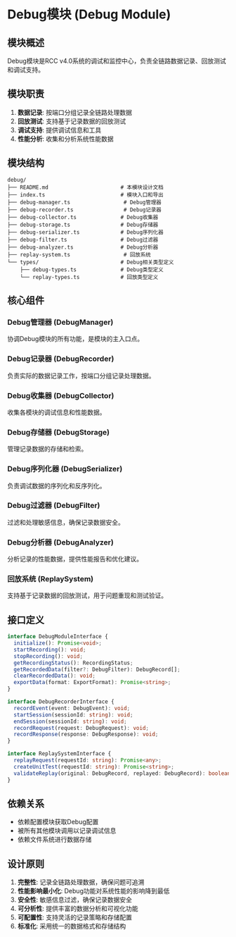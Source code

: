 # Debug模块 (Debug Module)

## 模块概述

Debug模块是RCC v4.0系统的调试和监控中心，负责全链路数据记录、回放测试和调试支持。

## 模块职责

1. **数据记录**: 按端口分组记录全链路处理数据
2. **回放测试**: 支持基于记录数据的回放测试
3. **调试支持**: 提供调试信息和工具
4. **性能分析**: 收集和分析系统性能数据

## 模块结构

```
debug/
├── README.md                       # 本模块设计文档
├── index.ts                        # 模块入口和导出
├── debug-manager.ts                 # Debug管理器
├── debug-recorder.ts                # Debug记录器
├── debug-collector.ts              # Debug收集器
├── debug-storage.ts                # Debug存储器
├── debug-serializer.ts             # Debug序列化器
├── debug-filter.ts                 # Debug过滤器
├── debug-analyzer.ts               # Debug分析器
├── replay-system.ts                 # 回放系统
└── types/                          # Debug相关类型定义
    ├── debug-types.ts              # Debug类型定义
    └── replay-types.ts             # 回放类型定义
```

## 核心组件

### Debug管理器 (DebugManager)
协调Debug模块的所有功能，是模块的主入口点。

### Debug记录器 (DebugRecorder)
负责实际的数据记录工作，按端口分组记录处理数据。

### Debug收集器 (DebugCollector)
收集各模块的调试信息和性能数据。

### Debug存储器 (DebugStorage)
管理记录数据的存储和检索。

### Debug序列化器 (DebugSerializer)
负责调试数据的序列化和反序列化。

### Debug过滤器 (DebugFilter)
过滤和处理敏感信息，确保记录数据安全。

### Debug分析器 (DebugAnalyzer)
分析记录的性能数据，提供性能报告和优化建议。

### 回放系统 (ReplaySystem)
支持基于记录数据的回放测试，用于问题重现和测试验证。

## 接口定义

```typescript
interface DebugModuleInterface {
  initialize(): Promise<void>;
  startRecording(): void;
  stopRecording(): void;
  getRecordingStatus(): RecordingStatus;
  getRecordedData(filter?: DebugFilter): DebugRecord[];
  clearRecordedData(): void;
  exportData(format: ExportFormat): Promise<string>;
}

interface DebugRecorderInterface {
  recordEvent(event: DebugEvent): void;
  startSession(sessionId: string): void;
  endSession(sessionId: string): void;
  recordRequest(request: DebugRequest): void;
  recordResponse(response: DebugResponse): void;
}

interface ReplaySystemInterface {
  replayRequest(requestId: string): Promise<any>;
  createUnitTest(requestId: string): Promise<string>;
  validateReplay(original: DebugRecord, replayed: DebugRecord): boolean;
}
```

## 依赖关系

- 依赖配置模块获取Debug配置
- 被所有其他模块调用以记录调试信息
- 依赖文件系统进行数据存储

## 设计原则

1. **完整性**: 记录全链路处理数据，确保问题可追溯
2. **性能影响最小化**: Debug功能对系统性能的影响降到最低
3. **安全性**: 敏感信息过滤，确保记录数据安全
4. **可分析性**: 提供丰富的数据分析和可视化功能
5. **可配置性**: 支持灵活的记录策略和存储配置
6. **标准化**: 采用统一的数据格式和存储结构